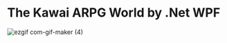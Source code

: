 # The Kawai ARPG World by .Net WPF

![ezgif com-gif-maker (4)](https://user-images.githubusercontent.com/5611186/139879310-456ae004-664e-4eb3-ab4d-9b1f0c3e53e3.gif)
